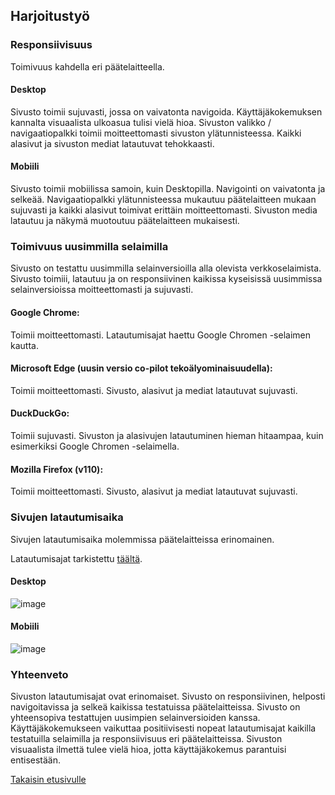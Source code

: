 ## Harjoitustyö

### Responsiivisuus
Toimivuus kahdella eri päätelaitteella. 

#### Desktop
Sivusto toimii sujuvasti, jossa on vaivatonta navigoida. Käyttäjäkokemuksen kannalta visuaalista ulkoasua tulisi vielä hioa. Sivuston valikko / navigaatiopalkki toimii moitteettomasti sivuston ylätunnisteessa. Kaikki alasivut ja sivuston mediat latautuvat tehokkaasti. 

#### Mobiili
Sivusto toimii mobiilissa samoin, kuin Desktopilla. Navigointi on vaivatonta ja selkeää. Navigaatiopalkki ylätunnisteessa mukautuu päätelaitteen mukaan sujuvasti ja kaikki alasivut toimivat erittäin moitteettomasti. Sivuston media latautuu ja näkymä muotoutuu päätelaitteen mukaisesti. 


### Toimivuus uusimmilla selaimilla
Sivusto on testattu uusimmilla selainversioilla alla olevista verkkoselaimista. Sivusto toimiii, latautuu ja on responsiivinen kaikissa kyseisissä uusimmissa selainversioissa moitteettomasti ja sujuvasti. 

#### Google Chrome: 
Toimii moitteettomasti. Latautumisajat haettu Google Chromen -selaimen kautta. 

#### Microsoft Edge (uusin versio co-pilot tekoälyominaisuudella): 
Toimii moitteettomasti. Sivusto, alasivut ja mediat latautuvat sujuvasti.

#### DuckDuckGo: 
Toimii sujuvasti. Sivuston ja alasivujen latautuminen hieman hitaampaa, kuin esimerkiksi Google Chromen -selaimella. 

#### Mozilla Firefox (v110): 
Toimii moitteettomasti. Sivusto, alasivut ja mediat latautuvat sujuvasti.


### Sivujen latautumisaika
Sivujen latautumisaika molemmissa päätelaitteissa erinomainen. 

Latautumisajat tarkistettu [täältä](https://pagespeed.web.dev/).

#### Desktop

![image](https://github.com/user-attachments/assets/4ffbf71d-133d-4975-b1fb-47461a732a59)



#### Mobiili

![image](https://github.com/user-attachments/assets/4434fbfb-f7f9-41d3-b2ca-dc550ec1a9f3)



### Yhteenveto
Sivuston latautumisajat ovat erinomaiset. Sivusto on responsiivinen, helposti navigoitavissa ja selkeä kaikissa testatuissa päätelaitteissa. Sivusto on yhteensopiva testattujen uusimpien selainversioiden kanssa. Käyttäjäkokemukseen vaikuttaa positiivisesti nopeat latautumisajat kaikilla testatuilla selaimilla ja responsiivisuus eri päätelaitteissa. Sivuston visuaalista ilmettä tulee vielä hioa, jotta käyttäjäkokemus parantuisi entisestään. 


[Takaisin etusivulle](index.md)
